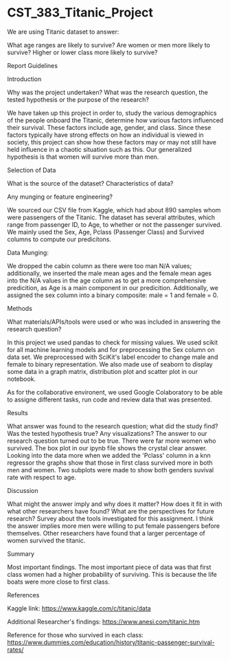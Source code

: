 # CST_383_Titanic_Project
We are using Titanic dataset to answer: 

What age ranges are likely to survive?
Are women or men more likely to survive?
Higher or lower class more likely to survive?

Report Guidelines


Introduction 

Why was the project undertaken?
What was the research question, the tested hypothesis or the purpose of the research?

We have taken up this project in order to, study the various demographics of the people onboard the Titanic, determine how various factors influenced their survival. These factors include age, gender, and class. Since these factors typically have strong effects on how an individual is viewed in society, this project can show how these factors may or may not still have held influence in a chaotic situation such as this. Our generalized hypothesis is that women will survive more than men. 


Selection of Data 

What is the source of the dataset? Characteristics of data?

Any munging or feature engineering?

We sourced our CSV file from Kaggle, which had about 890 samples whom were passengers of the Titanic. The dataset has several attributes, which range from passenger ID, to Age, to whether or not the passenger survived. We mainly used the Sex, Age, Pclass (Passenger Class) and Survived columns to compute our predicitons.

Data Munging:

We dropped the cabin column as there were too man N/A values; additionally, we inserted the male mean ages and the female mean ages into the N/A values in the age column as to get a more comprehensive predicition, as Age is a main component in our predicition. Additionally, we assigned the sex column into a binary composite: male = 1 and female = 0.



Methods 

What materials/APIs/tools were used or who was included in answering the research question?

In this project we used pandas to check for missing values. We used scikit for all machine learning models and for preprocessing the Sex column on data set. We preprocessed with SciKit's label encoder to change male and female to binary representation. We also made use of seaborn to display some data in a graph matrix, distribution plot and scatter plot in our notebook.

As for the collaborative environent, we used Google Colaboratory to be able to assigne different tasks, run code and review data that was presented.

Results 

What answer was found to the research question; what did the study find? Was the tested hypothesis true? Any visualizations?
The answer to our research question turned out to be true. There were far more women who survived. The box plot in our ipynb file shows the crystal clear answer. Looking into the data more when we added the 'Pclass' column in a knn regressor the graphs show that those in first class survived more in both men and women. Two subplots were made to show both genders suvival rate with respect to age. 

Discussion 

What might the answer imply and why does it matter? How does it fit in with what other researchers have found? What are the perspectives for future research? Survey about the tools investigated for this assignment.
I think the answer implies more men were willing to put female passengers before themselves. Other researchers have found that a larger percentage of women survived the titanic.

Summary

Most important findings.
The most important piece of data was that first class women had a higher probability of surviving. This is because the life boats were more close to first class.

References

Kaggle link: https://www.kaggle.com/c/titanic/data

Additional Researcher's findings: https://www.anesi.com/titanic.htm

Reference for those who survived in each class: https://www.dummies.com/education/history/titanic-passenger-survival-rates/

